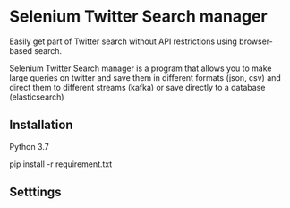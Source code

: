 # Selenium Twitter Search manager

Easily get part of Twitter search without API restrictions using browser-based search.

Selenium Twitter Search manager is a program that allows you to make large queries on twitter and save them in different formats (json, csv) 
and direct them to different streams (kafka) or save directly to a database (elasticsearch)

## Installation

Python 3.7

pip install -r requirement.txt


## Setttings
